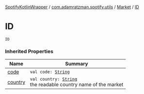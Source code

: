 [SpotifyKotlinWrapper](../../index.md) / [com.adamratzman.spotify.utils](../index.md) / [Market](index.md) / [ID](./-i-d.md)

# ID

`ID`

### Inherited Properties

| Name | Summary |
|---|---|
| [code](code.md) | `val code: `[`String`](https://kotlinlang.org/api/latest/jvm/stdlib/kotlin/-string/index.html) |
| [country](country.md) | `val country: `[`String`](https://kotlinlang.org/api/latest/jvm/stdlib/kotlin/-string/index.html)<br>the readable country name of the market |
